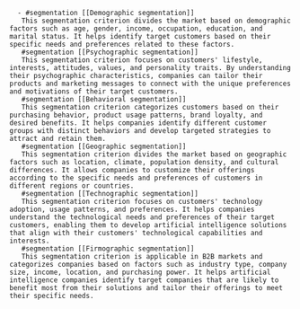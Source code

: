       - #segmentation [[Demographic segmentation]]
       This segmentation criterion divides the market based on demographic factors such as age, gender, income, occupation, education, and marital status. It helps identify target customers based on their specific needs and preferences related to these factors.
       #segmentation [[Psychographic segmentation]]
       This segmentation criterion focuses on customers' lifestyle, interests, attitudes, values, and personality traits. By understanding their psychographic characteristics, companies can tailor their products and marketing messages to connect with the unique preferences and motivations of their target customers.
       #segmentation [[Behavioral segmentation]]
       This segmentation criterion categorizes customers based on their purchasing behavior, product usage patterns, brand loyalty, and desired benefits. It helps companies identify different customer groups with distinct behaviors and develop targeted strategies to attract and retain them.
       #segmentation [[Geographic segmentation]]
       This segmentation criterion divides the market based on geographic factors such as location, climate, population density, and cultural differences. It allows companies to customize their offerings according to the specific needs and preferences of customers in different regions or countries.
       #segmentation [[Technographic segmentation]]
       This segmentation criterion focuses on customers' technology adoption, usage patterns, and preferences. It helps companies understand the technological needs and preferences of their target customers, enabling them to develop artificial intelligence solutions that align with their customers' technological capabilities and interests.
       #segmentation [[Firmographic segmentation]]
       This segmentation criterion is applicable in B2B markets and categorizes companies based on factors such as industry type, company size, income, location, and purchasing power. It helps artificial intelligence companies identify target companies that are likely to benefit most from their solutions and tailor their offerings to meet their specific needs.

